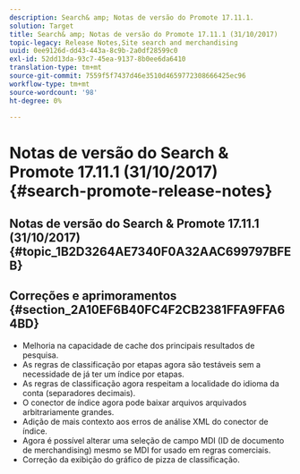 ```yaml
---
description: Search& amp; Notas de versão do Promote 17.11.1.
solution: Target
title: Search& amp; Notas de versão do Promote 17.11.1 (31/10/2017)
topic-legacy: Release Notes,Site search and merchandising
uuid: 0ee9126d-dd43-443a-8c9b-2a0df28599c0
exl-id: 52dd13da-93c7-45ea-9137-8b0ee6da6410
translation-type: tm+mt
source-git-commit: 7559f5f7437d46e3510d4659772308666425ec96
workflow-type: tm+mt
source-wordcount: '98'
ht-degree: 0%

---
```


# Notas de versão do Search &amp; Promote 17.11.1 (31/10/2017){#search-promote-release-notes}

## Notas de versão do Search &amp; Promote 17.11.1 (31/10/2017) {#topic_1B2D3264AE7340F0A32AAC699797BFEB}

## Correções e aprimoramentos {#section_2A10EF6B40FC4F2CB2381FFA9FFA64BD}

* Melhoria na capacidade de cache dos principais resultados de pesquisa.
* As regras de classificação por etapas agora são testáveis sem a necessidade de já ter um índice por etapas.
* As regras de classificação agora respeitam a localidade do idioma da conta (separadores decimais).
* O conector de índice agora pode baixar arquivos arquivados arbitrariamente grandes.
* Adição de mais contexto aos erros de análise XML do conector de índice.
* Agora é possível alterar uma seleção de campo MDI (ID de documento de merchandising) mesmo se MDI for usado em regras comerciais.
* Correção da exibição do gráfico de pizza de classificação.
